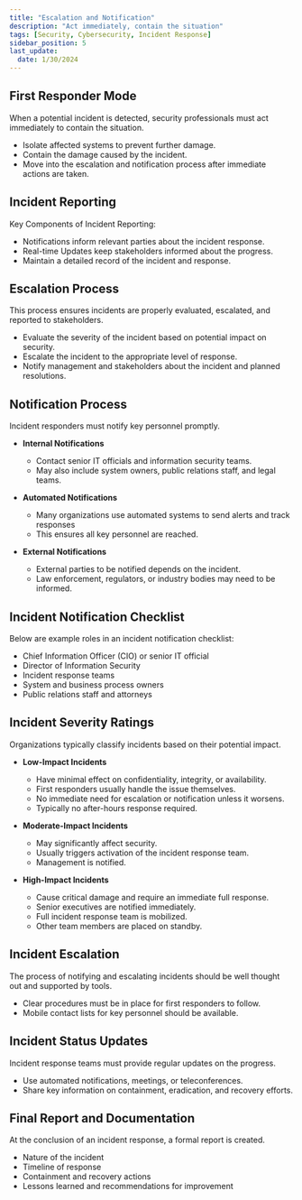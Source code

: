 ```yaml
---
title: "Escalation and Notification"
description: "Act immediately, contain the situation"
tags: [Security, Cybersecurity, Incident Response]
sidebar_position: 5
last_update:
  date: 1/30/2024
---
```




## First Responder Mode

When a potential incident is detected, security professionals must act immediately to contain the situation.

- Isolate affected systems to prevent further damage.
- Contain the damage caused by the incident.
- Move into the escalation and notification process after immediate actions are taken.

## Incident Reporting

Key Components of Incident Reporting: 

- Notifications inform relevant parties about the incident response.
- Real-time Updates keep stakeholders informed about the progress.
- Maintain a detailed record of the incident and response.


## Escalation Process

This process ensures incidents are properly evaluated, escalated, and reported to stakeholders.

- Evaluate the severity of the incident based on potential impact on security.
- Escalate the incident to the appropriate level of response.
- Notify management and stakeholders about the incident and planned resolutions.


## Notification Process

Incident responders must notify key personnel promptly.

- **Internal Notifications** 

  - Contact senior IT officials and information security teams.
  - May also include system owners, public relations staff, and legal teams.

- **Automated Notifications** 

  - Many organizations use automated systems to send alerts and track responses
  - This ensures all key personnel are reached.

- **External Notifications** 

  - External parties to be notified depends on the incident.
  - Law enforcement, regulators, or industry bodies may need to be informed.
  

## Incident Notification Checklist 

Below are example roles in an incident notification checklist:

- Chief Information Officer (CIO) or senior IT official
- Director of Information Security
- Incident response teams
- System and business process owners
- Public relations staff and attorneys

## Incident Severity Ratings

Organizations typically classify incidents based on their potential impact.

- **Low-Impact Incidents** 

    - Have minimal effect on confidentiality, integrity, or availability.
    - First responders usually handle the issue themselves.
    - No immediate need for escalation or notification unless it worsens.
    - Typically no after-hours response required.

- **Moderate-Impact Incidents** 

    - May significantly affect security.
    - Usually triggers activation of the incident response team.
    - Management is notified.

- **High-Impact Incidents** 

    - Cause critical damage and require an immediate full response.
    - Senior executives are notified immediately.
    - Full incident response team is mobilized.
    - Other team members are placed on standby.


## Incident Escalation

The process of notifying and escalating incidents should be well thought out and supported by tools.

- Clear procedures must be in place for first responders to follow.
- Mobile contact lists for key personnel should be available.

## Incident Status Updates

Incident response teams must provide regular updates on the progress.

- Use automated notifications, meetings, or teleconferences.
- Share key information on containment, eradication, and recovery efforts.

## Final Report and Documentation

At the conclusion of an incident response, a formal report is created.

- Nature of the incident
- Timeline of response
- Containment and recovery actions
- Lessons learned and recommendations for improvement
